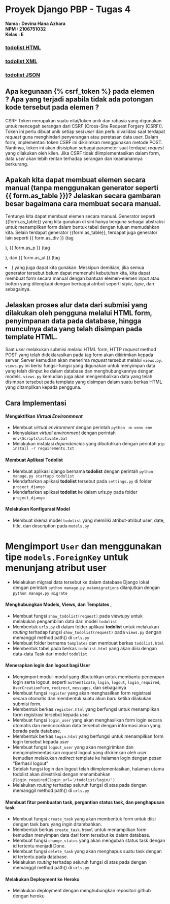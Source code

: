 # Proyek Django PBP - Tugas 4

**Nama   : Devina Hana Azhara**<br/>
**NPM    : 2106751032**<br/>
**Kelas  : E**<br/>


### [todolist HTML](https://tugas-2-devina.herokuapp.com/todolist/html/)
### [todolist XML](https://tugas-2-devina.herokuapp.com/todolist/xml/)
### [todolist JSON](https://tugas-2-devina.herokuapp.com/todolist/json/)


## Apa kegunaan {% csrf_token %} pada elemen <form>? Apa yang terjadi apabila tidak ada potongan kode tersebut pada elemen <form>?
CSRF Token merupakan suatu nilai/token unik dan rahasia yang digunakan untuk mencegah serangan dari CSRF (Cross-Site Request Forgery (CSRF)). Token ini perlu dibuat unik setiap sesi *user* dan perlu divalidasi saat terdapat *request* guna menghindari penyerangan atau peretasan data *user*.
Dalam form, implementasi token CSRF ini dikirimkan menggunakan metode POST. Nantinya, token ini akan disisipkan sebagai parameter saat terdapat *request* yang dilakukan oleh klien. Jika CSRF tidak diimplementasikan dalam form, data *user* akan lebih rentan terhadap serangan dan keamanannya berkurang.

## Apakah kita dapat membuat elemen <form> secara manual (tanpa menggunakan generator seperti {{ form.as_table }})? Jelaskan secara gambaran besar bagaimana cara membuat <form> secara manual.
Tentunya kita dapat membuat elemen <form> secara manual. Generator seperti {{form.as_table}} yang kita gunakan di sini hanya berguna sebagai abstraksi untuk menampilkan form dalam bentuk tabel dengan tujuan memudahkan kita. Selain terdapat generator {{form.as_table}}, terdapat juga generator lain seperti {{ form.as_div }} (tag <div>), {{ form.as_p }} (tag <p>), dan {{ form.as_ul }} (tag <li>) yang juga dapat kita gunakan. Meskipun demikian, jika semua generator tersebut belum dapat memenuhi kebutuhan kita, kita dapat membuat form secara manual dengan bantuan elemen-elemen input atau botton yang dilengkapi dengan berbagai atribut seperti *style*, *type*, dan sebagainya. 

## Jelaskan proses alur data dari submisi yang dilakukan oleh pengguna melalui HTML form, penyimpanan data pada database, hingga munculnya data yang telah disimpan pada template HTML.
Saat *user* melakukan submisi melalui HTML form, HTTP *request* method POST yang telah dideklarasikan pada tag form akan dikirimkan kepada server. Server kemudian akan menerima *request* tersebut melalui `views.py`. `views.py` ini berisi fungsi-fungsi yang digunakan untuk menyimpan data yang telah diinput ke dalam database dan menghubungkannya dengan models. `views.py` kemudian juga akan mengembalikan data yang telah disimpan tersebut pada template yang disimpan dalam suatu berkas HTML yang ditampilkan kepada pengguna.

## Cara Implementasi 

#### Mengaktifkan *Virtual Environmnent*

* Membuat *virtual environment* dengan perintah `python -m venv env`
* Menyalakan *virtual environment* dengan perintah `env\Scripts\activate.bat`
* Melakukan instalasi *dependencies* yang dibutuhkan dengan perintah `pip install -r requirements.txt` 

#### Membuat Aplikasi Todolist

* Membuat aplikasi django bernama **todolist** dengan perintah `python manage.py startapp todolist`
* Mendaftarkan aplikasi **todolist** tersebut pada `settings.py` di folder `project_django`
* Mendaftarkan aplikasi **todolist** ke dalam urls.py pada folder `project_django`

#### Melakukan Konfigurasi Model

* Membuat skema model `todolist` yang memiliki atribut-atribut user, date, title, dan description pada `models.py`
# Mengimport `User` dan menggunakan tipe `models.ForeignKey` untuk menunjang atribut user 
* Melakukan migrasi data tersebut ke dalam database Django lokal dengan perintah `python manage.py makemigrations` dilanjutkan dengan `python manage.py migrate`

#### Menghubungkan Models, Views, dan Templates ,

* Membuat fungsi `show_todolist(request)` pada views.py untuk melakukan pengambilan data dari model `todolist`
* Membentuk `urls.py` di dalam folder aplikasi **todolist** untuk melakukan *routing* terhadap fungsi `show_todolist(request)` pada `views.py` dengan memanggil method path() di `urls.py`
* Membuat folder bernama `templates` dan membuat berkas `todolist.html`
* Membentuk tabel pada berkas `todolist.html` yang akan diisi dengan data-data Task dari model `todolist`

#### Menerapkan login dan logout bagi User

* Mengimport modul-modul yang dibutuhkan untuk membantu penerapan login serta logout, seperti `authenticate`, `login`, `logout`, `login_required`, `UserCreationForm`, `redirect`, `messages`, dan sebagainya
* Membuat fungsi `register` yang akan menghasilkan form registrasi secara otomatis dan membentuk suatu akun baru ketika dilakukan submisi form.
* Membentuk berkas `register.html` yang berfungsi untuk menampilkan form registrasi tersebut kepada *user*
* Membuat fungsi `login_user` yang akan menghasilkan form login secara otomatis dan mencocokkan data tersebut dengan informasi akun yang berada pada database.
* Membentuk berkas `login.html` yang berfungsi untuk menampilkan form login tersebut kepada *user*
* Membuat fungsi `logout_user` yang akan mengirimkan dan mengimplementasikan *request* logout yang dikirimkan oleh *user* kemudian melakukan *redirect* template ke halaman login dengan pesan "Berhasil logout"
* Setelah fungsi login dan logout telah diimplementasikan, halaman utama todolist akan direstriksi dengan menambahkan `@login_required(login_url='/todolist/login/')`
* Melakukan *routing* terhadap seluruh fungsi di atas pada dengan memanggil method path() di `urls.py`

#### Membuat fitur pembuatan task, pergantian status task, dan penghapusan task

* Membuat fungsi `create_task` yang akan membentuk form untuk diisi dengan task baru yang ingin ditambahkan. 
* Membentuk berkas `create_task.htmml` untuk menampilkan form kemudian menyimpan data dari form tersebut ke dalam database.
* Membuat fungsi `change_status` yang akan mengubah status task dengan id tertentu menjadi Done.
* Membuat fungsi `delete_task` yang akan menghapus suatu task dengan id tertentu pada database.
* Melakukan *routing* terhadap seluruh fungsi di atas pada dengan memanggil method path() di `urls.py`

#### Melakukan Deployment ke Heroku

* Melakukan deployment dengan menghubungkan repositori github dengan heroku
